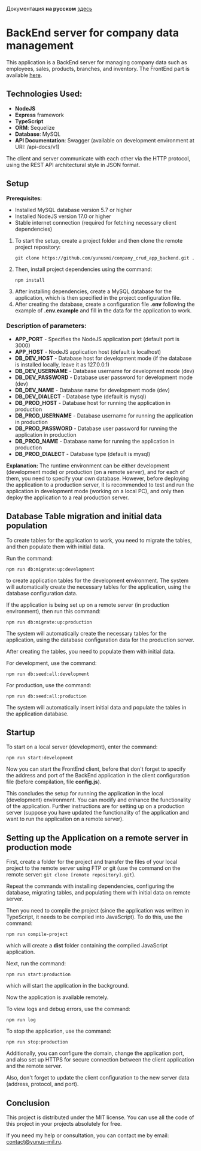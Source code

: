 <p>Документация <b>на русском</b> <a href="https://github.com/yunusmi/company_crud_app_backend/blob/master/README_RU.md">здесь</a></p>

<h1>BackEnd server for company data management</h1>

<p>This application is a BackEnd server for managing company data such as employees, sales, products, branches, and inventory. The FrontEnd part is available <a href="https://github.com/yunusmi/company_crud_app_front_end/blob/master/README.md">here</a>.</p>

<h2>Technologies Used:</h2>
<ul>
  <li><strong>NodeJS</strong></li>
  <li><strong>Express</strong> framework</li>
  <li><strong>TypeScript</strong></li>
  <li><strong>ORM</strong>: Sequelize</li>
  <li><strong>Database</strong>: MySQL</li>
  <li><strong>API Documentation</strong>: Swagger (available on development environment at URI: /api-docs/v1)</li>
</ul>

<p>The client and server communicate with each other via the HTTP protocol, using the REST API architectural style in JSON format.</p>

<h2>Setup</h2>

<p><strong>Prerequisites:</strong></p>
<ul>
  <li>Installed MySQL database version 5.7 or higher</li>
  <li>Installed NodeJS version 17.0 or higher</li>
  <li>Stable internet connection (required for fetching necessary client dependencies)</li>
</ul>

<ol>
  <li>To start the setup, create a project folder and then clone the remote project repository:
    <pre><code>git clone https://github.com/yunusmi/company_crud_app_backend.git .</code></pre>
    </li>
  <li>Then, install project dependencies using the command: 
  <pre><code>npm install</code></pre>
  </li>
  <li>After installing dependencies, create a MySQL database for the application, which is then specified in the project configuration file.</li>
  <li>After creating the database, create a configuration file <b>.env</b> following the example of <b>.env.example</b> and fill in the data for the application to work.</li>
</ol>

<h3>Description of parameters:</h3>
<ul>
  <li><strong>APP_PORT</strong> - Specifies the NodeJS application port (default port is 3000)</li>
  <li><strong>APP_HOST</strong> - NodeJS application host (default is localhost)</li>

  <li><strong>DB_DEV_HOST</strong> - Database host for development mode (if the database is installed locally, leave it as 127.0.0.1)</li>
  <li><strong>DB_DEV_USERNAME</strong> - Database username for development mode (dev)</li>
  <li><strong>DB_DEV_PASSWORD</strong> - Database user password for development mode (dev)</li>
  <li><strong>DB_DEV_NAME</strong> - Database name for development mode (dev)</li>
  <li><strong>DB_DEV_DIALECT</strong> - Database type (default is mysql)</li>

  <li><strong>DB_PROD_HOST</strong> - Database host for running the application in production</li>
  <li><strong>DB_PROD_USERNAME</strong> - Database username for running the application in production</li>
  <li><strong>DB_PROD_PASSWORD</strong> - Database user password for running the application in production</li>
  <li><strong>DB_PROD_NAME</strong> - Database name for running the application in production</li>
  <li><strong>DB_PROD_DIALECT</strong> - Database type (default is mysql)</li>
</ul>

<p><b>Explanation:</b> The runtime environment can be either development (development mode) or production (on a remote server), and for each of them, you need to specify your own database. However, before deploying the application to a production server, it is recommended to test and run the application in development mode (working on a local PC), and only then deploy the application to a real production server.</p>

<h2>Database Table migration and initial data population</h2>

<p>To create tables for the application to work, you need to migrate the tables, and then populate them with initial data.</p>

<p>Run the command:</p>

<pre><code>npm run db:migrate:up:development</code></pre>

<p>to create application tables for the development environment. The system will automatically create the necessary tables for the application, using the database configuration data.</p>

<p>If the application is being set up on a remote server (in production environment), then run this command:</p>

<pre><code>npm run db:migrate:up:production</code></pre>

<p>The system will automatically create the necessary tables for the application, using the database configuration data for the production server.</p>

<p>After creating the tables, you need to populate them with initial data.</p>

<p>For development, use the command:</p>

<pre><code>npm run db:seed:all:development</code></pre>

<p>For production, use the command:</p>

<pre><code>npm run db:seed:all:production</code></pre>

<p>The system will automatically insert initial data and populate the tables in the application database.</p>

<h2>Startup</h2>

<p>To start on a local server (development), enter the command:</p>

<pre><code>npm run start:development</code></pre>

<p>Now you can start the FrontEnd client, before that don't forget to specify the address and port of the BackEnd application in the client configuration file (before compilation, file <b>config.js</b>).</p>

<p>This concludes the setup for running the application in the local (development) environment. You can modify and enhance the functionality of the application. Further instructions are for setting up on a production server (suppose you have updated the functionality of the application and want to run the application on a remote server).</p>

<h2>Setting up the Application on a remote server in production mode</h2>

<p>First, create a folder for the project and transfer the files of your local project to the remote server using FTP or git (use the command on the remote server: <code>git clone [remote repository].git</code>).</p>

<p>Repeat the commands with installing dependencies, configuring the database, migrating tables, and populating them with initial data on remote server.</p>

<p>Then you need to compile the project (since the application was written in TypeScript, it needs to be compiled into JavaScript). To do this, use the command:</p>

<pre><code>npm run compile-project</code></pre>

<p>which will create a <b>dist</b> folder containing the compiled JavaScript application.</p>

<p>Next, run the command:</p>

<pre><code>npm run start:production</code></pre>

<p>which will start the application in the background.</p>

<p>Now the application is available remotely.</p>

<p>To view logs and debug errors, use the command:</p>

<pre><code>npm run log</code></pre>

<p>To stop the application, use the command:</p>

<pre><code>npm run stop:production</code></pre>

<p>Additionally, you can configure the domain, change the application port, and also set up HTTPS for secure connection between the client application and the remote server.</p>

<p>Also, don't forget to update the client configuration to the new server data (address, protocol, and port).</p>

<h2>Conclusion</h2>

<p>This project is distributed under the MIT license. You can use all the code of this project in your projects absolutely for free.</p>

<p>If you need my help or consultation, you can contact me by email: <a href="mailto:contact@yunus-mil.ru">contact@yunus-mil.ru</a>.</p>
